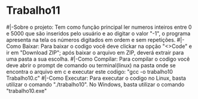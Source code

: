 # Trabalho11
#|-Sobre o projeto: Tem como função principal ler numeros inteiros entre 0 e 5000 que são inseridos pelo usuário e ao digitar o valor "-1", o programa apresenta na tela os números digitados em ordem e sem repetições. 
#|-Como Baixar: Para baixar o codigo você deve clickar na opção "<>Code" e ir em "Download ZIP"; após baixar o arquivo em ZIP, deverá extrair para uma pasta a sua escolha. 
#|-Como Compilar: Para compilar o codigo você deve abrir o prompt de comando ou terminal(linux) na pasta onde se encontra o arquivo em c e executar este codigo: "gcc -o trabalho10 Trabalho10.c" 
#|-Como Executar: Para executar o codigo no Linux, basta utilizar o comando "./trabalho10". No Windows, basta utilizar o comando "trabalho10.exe"
